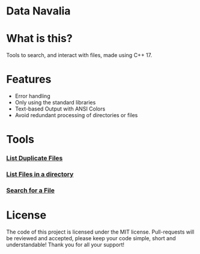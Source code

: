 # Data Navalia
# What is this?
Tools to search, and interact with files, made using C++ 17.

# Features
- Error handling
- Only using the standard libraries
- Text-based Output with ANSI Colors
- Avoid redundant processing of directories or files

# Tools
### [List Duplicate Files](./List_Duplicates)
### [List Files in a directory](./List_Files)
### [Search for a File](./Search_Files)

# License
The code of this project is licensed under the MIT license.
Pull-requests will be reviewed and accepted, please keep your code simple, short and understandable! Thank you for all your support!
